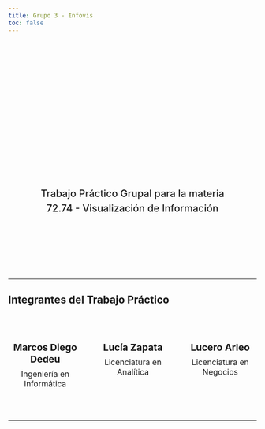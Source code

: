 ```yaml
---
title: Grupo 3 - Infovis
toc: false
---
```


<div class="hero">
  <h1>Airbnb CABA</h1>
  <h2>Trabajo Práctico Grupal para la materia 72.74 - Visualización de Información</h2>
</div>

---

## Integrantes del Trabajo Práctico

<div class="team-container">
  <div class="team-member">
    <h3>Marcos Diego Dedeu</h3>
    <p>Ingeniería en Informática</p>
  </div>
  <div class="team-member">
    <h3>Lucía Zapata</h3>
    <p>Licenciatura en Analítica</p>
  </div>
  <div class="team-member">
    <h3>Lucero Arleo</h3>
    <p>Licenciatura en Negocios</p>
  </div>
</div>

---
<style>

.hero {
  display: flex;
  flex-direction: column;
  align-items: center;
  font-family: var(--sans-serif);
  margin: 4rem 0 8rem;
  text-wrap: balance;
  text-align: center;
}

.hero h1 {
  margin: 1rem 0;
  padding: 1rem 0;
  max-width: none;
  font-size: 14vw;
  font-weight: 900;
  line-height: 1;
  background: linear-gradient(30deg, var(--theme-foreground-focus), currentColor);
  -webkit-background-clip: text;
  -webkit-text-fill-color: transparent;
  background-clip: text;
}

.hero h2 {
  margin: 0;
  max-width: 34em;
  font-size: 20px;
  font-style: initial;
  font-weight: 500;
  line-height: 1.5;
  color: var(--theme-foreground-muted);
}

@media (min-width: 640px) {
  .hero h1 {
    font-size: 90px;
  }
}

.team-container {
  display: flex;
  justify-content: center;
  gap: 2rem;
  margin: 4rem 0;
}

.team-member {
  text-align: center;
  font-family: var(--sans-serif);
}

.team-member img {
  border-radius: 50%;
  width: 150px;
  height: 150px;
  margin-bottom: 1rem;
  border: 2px solid var(--theme-foreground);
  object-fit: cover;
}

.team-member h3 {
  margin: 0.5rem 0;
  font-size: 1.2rem;
  font-weight: 700;
  color: var(--theme-foreground);
}

.team-member p {
  margin: 0;
  font-size: 1rem;
  color: var(--theme-foreground-muted);
}

</style>
